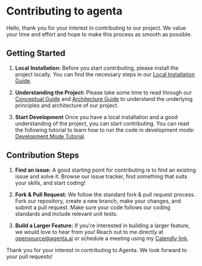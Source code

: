 # Contributing to agenta

Hello, thank you for your interest in contributing to our project. We value your time and effort and hope to make this process as smooth as possible.

## Getting Started

1. **Local Installation:** Before you start contributing, please install the project locally. You can find the necessary steps in our [Local Installation Guide](https://docs.agenta.ai/installation/local-installation/local-installation).

2. **Understanding the Project:** Please take some time to read through our [Conceptual Guide](https://docs.agenta.ai/conceptual/concepts) and [Architecture Guide](https://docs.agenta.ai/conceptual/architecture) to understand the underlying principles and architecture of our project.

3. **Start Development** Once you have a local installation and a good understanding of the project, you can start contributing. You can read the following tutorial to learn how to run the code in development mode: [Development Mode Tutorial](https://docs.agenta.ai/contributing/development-mode).

## Contribution Steps

1. **Find an issue:** A good starting point for contributing is to find an existing issue and solve it. Browse our issue tracker, find something that suits your skills, and start coding!

2. **Fork & Pull Request:** We follow the standard fork & pull request process. Fork our repository, create a new branch, make your changes, and submit a pull request. Make sure your code follows our coding standards and include relevant unit tests.

3. **Build a Larger Feature:** If you're interested in building a larger feature, we would love to hear from you! Reach out to me directly at opensource@agenta.ai or schedule a meeting using my [Calendly link](https://usemotion.com/meet/mahmoud-mabrouk-r0qp/collaborate?d=30).


Thank you for your interest in contributing to Agenta. We look forward to your pull requests!
